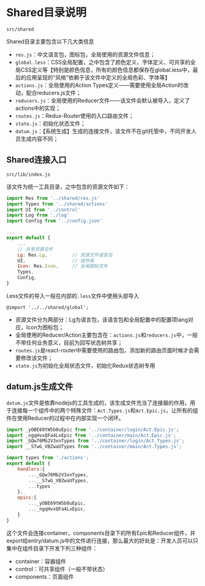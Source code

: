 # Shared目录说明

```
src/shared
```

Shared目录主要包含以下几大类信息

* `res.js`：中文语言包，图标包，全局使用的资源文件信息；
* `global.less`：CSS全局配置，之中包含了颜色定义、字体定义、可共享的全局CSS定义等【特别是颜色信息，所有的颜色信息都保存在global.less中，最后的应用呈现的“风格”依赖于该文件中定义的全局色彩、字体等】
* `actions.js`：全局使用的Action Types定义——需要使用全局Action时改动，配合reducers.js文件；
* `reducers.js`：全局使用的Reducer文件——该文件会默认被导入，定义了actions中的实现；
* `routes.js`：Redux-Router使用的入口路由文件；
* `state.js`：初始化状态文件；
* `datum.js`：【系统生成】生成的连接文件，该文件不在git托管中，不同开发人员生成内容不同；

## Shared连接入口

```
src/lib/index.js
```

该文件为统一工具目录，之中包含的资源文件如下：

```javascript
import Res from '../shared/res.js'
import Types from '../shared/actions'
import UI from '../control'
import Log from './log'
import Config from '../config.json'

...
export default {
    ...
    // 共享资源文件
    Lg: Res.Lg,         // 资源文件语言包
    UI,                 // 组件库
    Icon: Res.Icon,     // 全局图标文件
    Types,
    Config,
}
```

Less文件的导入一般在内部的`.less`文件中使用头部导入

```less
@import '../../shared/global';
```

* 资源文件分为两部分：Lg为语言包，该语言包和全局配置中的配置项lang对应，Icon为图标包；
* 全局使用的Reducer/Action主要包含在：`actions.js`和`reducers.js`中，一般不带任何业务意义，目前为回写状态树共享；
* `routes.js`是react-router中需要使用的路由包，添加新的路由页面时候才会需要修改该文件；
* `state.js`为初始化全局状态文件，初始化Redux状态树专用

## datum.js生成文件

`datum.js`文件是依靠nodejs的工具生成的，该生成文件充当了连接器的作用，用于连接每一个组件中的两个特殊文件：`Act.Types.js`和`Act.Epic.js`，让所有的组件在使用Reducer的过程中在内部实现一个闭环。

```javascript
import _yOBE69tW5b0uEpic from '../container/login/Act.Epic.js';
import _ngqHvxQFa4LxEpic from '../container/main/Act.Epic.js';
import _GQw76Mb2V3xnTypes from '../container/login/Act.Types.js';
import __STwG_VBZwaUTypes from '../container/main/Act.Types.js';

import types from './actions';
export default {
	handlers:{
		..._GQw76Mb2V3xnTypes,
		...__STwG_VBZwaUTypes,
		...types
	},
	epics:{
		..._yOBE69tW5b0uEpic,
		..._ngqHvxQFa4LxEpic,
	}
}
```

这个文件会连接container，components目录下的所有Epic和Reducer组件，并export给entry/datum.js中的文件进行连接，那么最大的好处是：开发人员可以只集中在组件目录下开发下列三种组件：

* container：容器组件
* control：可共享组件（一般不带状态）
* components：页面组件



